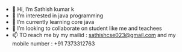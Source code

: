 - 👋 Hi, I’m Sathish kumar k
- 👀 I’m interested in java programming
- 🌱 I’m currently learning core java
- 💞️ I’m looking to collaborate on student like me and teachees 
- 📫 TO reach me by my mailid : sathishcse023@gmail.com and my mobile number : +91 7373312763

<!---
sathishcse023/sathishcse023 is a ✨ special ✨ repository because its `README.md` (this file) appears on your GitHub profile.
You can click the Preview link to take a look at your changes.
--->
